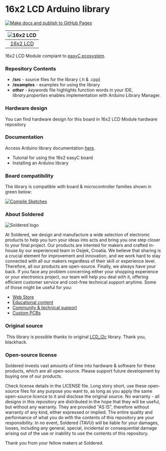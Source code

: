 # 16x2 LCD Arduino library

[![Make docs and publish to GitHub Pages](https://github.com/e-radionicacom/Soldered-16x2-LCD-Arduino-Library/actions/workflows/make_docs.yml/badge.svg?branch=dev)](https://github.com/e-radionicacom/Soldered-16x2-LCD-Arduino-Library/actions/workflows/make_docs.yml)


| ![16x2 LCD](https://upload.wikimedia.org/wikipedia/commons/8/8f/Example_image.svg)         | 
| :---------------------------------------------------------------------------------------------: |
| [16x2 LCD](https://www.solde.red/333003)                                                   | 


16x2 LCD Module compiant to [easyC ecosystem](https://www.soldered.com/easyC). 

### Repository Contents
- **/src** - source files for the library (.h & .cpp)
- **/examples** - examples for using the library
- ***other*** - *keywords* file highlights function words in your IDE, *library.properties* enables implementation with Arduino Library Manager.

### Hardware design
You can find hardware design for this board in 16x2 LCD Module hardware repository

### Documentation


Access Arduino library documentation [here](https://e-radionicacom.github.io/Soldered-16x2-LCD-Arduino-Library/). 

- Tutorial for using the 16x2 easyC board 
- Installing an Arduino library             

### Board compatibility

The library is compatible with board & microcontroller families shown in green below: 

[![Compile Sketches](http://github-actions.40ants.com/e-radionicacom/Soldered-16x2-LCD-Arduino-Library/matrix.svg?branch=dev&only=Compile%20Sketches)](https://github.com/e-radionicacom/Soldered-16x2-LCD-Arduino-Library/actions/workflows/compile_test.yml)

### About Soldered
![Soldered logo](https://raw.githubusercontent.com/e-radionicacom/Generic-easyC/dev/extras/Logo%20horizontal-2.svg)

At Soldered, we design and manufacture a wide selection of electronic products to help you turn your ideas into acts and bring you one step closer to your final project. Our products are intented for makers and crafted in-house by our experienced team in Osijek, Croatia. We believe that sharing is a crucial element for improvement and innovation, and we work hard to stay connected with all our makers regardless of their skill or experience level. Therefore, all our products are open-source. Finally, we always have your back. If you face any problem concerning either your shopping experience or your electronics project, our team will help you deal with it, offering efficient customer service and cost-free technical support anytime. Some of those might be useful for you:

- [Web Store](https://www.soldered.com)
- [Educational content](https://learn.soldered.com)
- [Community & technical support](https://community.soldered.com)
- [Custom PCBs](https://pcb.soldered.com)

### Original source
​
This library is possible thanks to original [LCD_I2c](https://github.com/blackhack/LCD_I2C) library. Thank you, blackhack. 

### Open-source license
Soldered invests vast amounts of time into hardware & software for these products, which are all open-source. Please support future development by buying one of our products. 

Check license details in the LICENSE file. Long story short, use these open-source files for any purpose you want to, as long as you apply the same open-source licence to it and disclose the original source. No warranty - all designs in this repository are distributed in the hope that they will be useful, but without any warranty. They are provided "AS IS", therefore without warranty of any kind, either expressed or implied. The entire quality and performance of what you do with the contents of this repository are your responsibility. In no event, Soldered (TAVU) will be liable for your damages, losses, including any general, special, incidental or consequential damage arising out of the use or inability to use the contents of this repository. 

Thank you from your fellow makers at Soldered.


